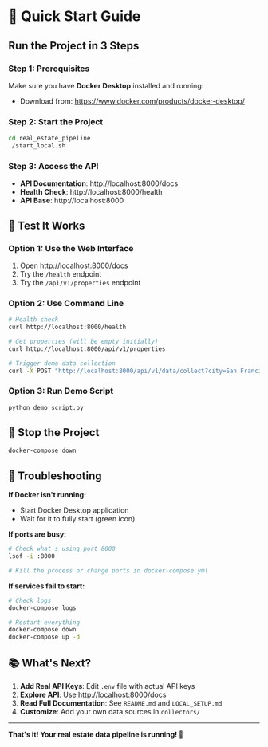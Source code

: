 # 🚀 Quick Start Guide

## Run the Project in 3 Steps

### Step 1: Prerequisites
Make sure you have **Docker Desktop** installed and running:
- Download from: https://www.docker.com/products/docker-desktop/

### Step 2: Start the Project
```bash
cd real_estate_pipeline
./start_local.sh
```

### Step 3: Access the API
- **API Documentation**: http://localhost:8000/docs
- **Health Check**: http://localhost:8000/health
- **API Base**: http://localhost:8000

## 🧪 Test It Works

### Option 1: Use the Web Interface
1. Open http://localhost:8000/docs
2. Try the `/health` endpoint
3. Try the `/api/v1/properties` endpoint

### Option 2: Use Command Line
```bash
# Health check
curl http://localhost:8000/health

# Get properties (will be empty initially)
curl http://localhost:8000/api/v1/properties

# Trigger demo data collection
curl -X POST "http://localhost:8000/api/v1/data/collect?city=San Francisco&state=CA"
```

### Option 3: Run Demo Script
```bash
python demo_script.py
```

## 🛑 Stop the Project
```bash
docker-compose down
```

## 🔧 Troubleshooting

**If Docker isn't running:**
- Start Docker Desktop application
- Wait for it to fully start (green icon)

**If ports are busy:**
```bash
# Check what's using port 8000
lsof -i :8000

# Kill the process or change ports in docker-compose.yml
```

**If services fail to start:**
```bash
# Check logs
docker-compose logs

# Restart everything
docker-compose down
docker-compose up -d
```

## 📚 What's Next?

1. **Add Real API Keys**: Edit `.env` file with actual API keys
2. **Explore API**: Use http://localhost:8000/docs
3. **Read Full Documentation**: See `README.md` and `LOCAL_SETUP.md`
4. **Customize**: Add your own data sources in `collectors/`

---

**That's it! Your real estate data pipeline is running! 🎉**